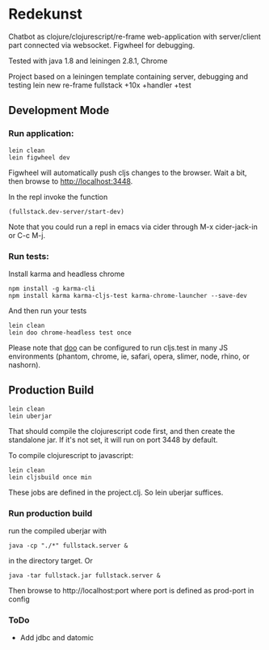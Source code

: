 # Redekunst

Chatbot as  clojure/clojurescript/re-frame web-application with server/client part connected via websocket. Figwheel for debugging.

Tested with java 1.8 and leiningen 2.8.1, Chrome

Project based on a leiningen template containing server, debugging and testing
lein new re-frame fullstack +10x +handler +test


## Development Mode

### Run application:

```
lein clean
lein figwheel dev
```

Figwheel will automatically push cljs changes to the browser.
Wait a bit, then browse to [http://localhost:3448](http://localhost:3448).

In the repl invoke the function
```
(fullstack.dev-server/start-dev)
```

Note that you could run a repl in emacs via cider through M-x cider-jack-in or C-c M-j.


### Run tests:

Install karma and headless chrome
```
npm install -g karma-cli
npm install karma karma-cljs-test karma-chrome-launcher --save-dev
```

And then run your tests

```
lein clean
lein doo chrome-headless test once
```

Please note that [doo](https://github.com/bensu/doo) can be configured to run cljs.test in many JS environments (phantom, chrome, ie, safari, opera, slimer, node, rhino, or nashorn).


## Production Build

```
lein clean
lein uberjar
```

That should compile the clojurescript code first, and then create the standalone jar.
If it's not set, it will run on port 3448 by default.

To compile clojurescript to javascript:

```
lein clean
lein cljsbuild once min
```
These jobs are defined in the project.clj. So lein uberjar suffices.


### Run production build

run the compiled uberjar with
```
java -cp "./*" fullstack.server &
```
in the directory target. Or
```
java -tar fullstack.jar fullstack.server &
```

Then browse to http://localhost:port where port is defined as prod-port in config

### ToDo
 * Add jdbc and datomic
